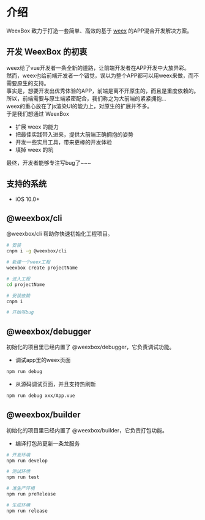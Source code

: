 # 介绍

WeexBox 致力于打造一套简单、高效的基于 [weex](https://weex-project.io/cn/) 的APP混合开发解决方案。

## 开发 WeexBox 的初衷

weex给了vue开发者一条全新的道路，让前端开发者在APP开发中大放异彩。  
然而，weex也给前端开发者一个错觉，误以为整个APP都可以用weex来做，而不需要原生的支持。  
事实是，想要开发出优秀体验的APP，前端是离不开原生的，而且是重度依赖的。  
所以，前端需要与原生端紧密配合，我们称之为大前端的紧紧拥抱...  
weex的重心放在了js渲染UI的能力上，对原生的扩展并不多。  
于是我们想通过 WeexBox

- 扩展 weex 的能力
- 把最佳实践带入进来，提供大前端正确拥抱的姿势
- 开发一些实用工具，带来更棒的开发体验
- 填掉 weex 的坑

最终，开发者能够专注写bug了~~~


## 支持的系统

- iOS 10.0+

## @weexbox/cli

@weexbox/cli 帮助你快速初始化工程项目。

```sh
# 安装
cnpm i -g @weexbox/cli

# 新建一个weex工程
weexbox create projectName

# 进入工程
cd projectName

# 安装依赖
cnpm i

# 开始写bug
```

## @weexbox/debugger

初始化的项目里已经内置了 @weexbox/debugger，它负责调试功能。

- 调试app里的weex页面

```sh
npm run debug
```

- 从源码调试页面，并且支持热刷新

```sh
npm run debug xxx/App.vue
```

## @weexbox/builder

初始化的项目里已经内置了 @weexbox/builder，它负责打包功能。

- 编译打包热更新一条龙服务

```sh
# 开发环境
npm run develop

# 测试环境
npm run test

# 准生产环境
npm run preRelease

# 生成环境
npm run release
```